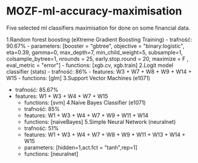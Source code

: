 # MOZF-ml-accuracy-maximisation
Five selected ml classifiers maximisation for done on some financial data. 

1.Random forest boosting (eXtreme Gradient Boosting Training) 
	- trafność: 90.67%
	- parameters: [booster = "gbtree", objective = "binary:logistic", eta=0.39, gamma=0, max_depth=7, min_child_weight=5, subsample=1, colsample_bytree=1, nrounds = 25, early.stop.round = 20, maximize = F , eval_metric = "error"] 
	- functions: [xgb.cv, xgb.train]
2.Logit model classifier (stats)
	- trafność: 86%
	- features: W3 + W7 + W8 + W9 + W14 + W15
	- functions: [glm]
3.Support Vector Machines (e1071)
- trafność: 85.67%
- features: W1 + W3 + W4 + W7 + W15
	- functions: [svm]
4.Naive Bayes Classifier (e1071)
	- trafność: 85%
	- features: W1 + W3 + W4 + W7 + W9 + W11 + W14
	- functions: [naiveBayes]
5.Simple Neural Network (neuralnet)
	- trafność: 51%
	- features: W1 + W3 + W4 + W7 + W8 + W9 + W11 + W13 + W14 + W15 
	- parameters: [hidden=1,act.fct = "tanh",rep=1]
	- functions: [neuralnet]
